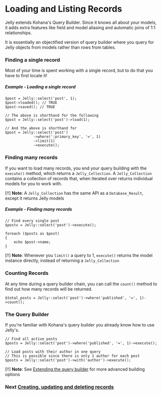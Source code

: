 # Loading and Listing Records

Jelly extends Kohana's Query Builder. Since it knows all about your models, it
adds extra features like field and model aliasing and automatic joins of 1:1
relationships.

It is essentially an objectified version of query builder where you query for
Jelly objects from models rather than rows from tables.

### Finding a single record

Most of your time is spent working with a single record, but to do that you
have to first locate it!

##### Example - Loading a single record

	$post = Jelly::select('post', 1);
	$post->loaded(); // TRUE
	$post->saved(); // TRUE
	
	// The above is shorthand for the following
	$post = Jelly::select('post')->load(1);
	
	// And the above is shorthand for
	$post = Jelly::select('post')
				 ->where(':primary_key', '=', 1)
				 ->limit(1)
				 ->execute();
				 
### Finding many records

If you want to load many records, you end your query building with the
`execute()` method, which returns a `Jelly_Collection`. A `Jelly_Collection` contains a
collection of records that, when iterated over returns individual models for
you to work with.

[!!] **Note**: A `Jelly_Collection` has the same API as a `Database_Result`, except it returns Jelly models

##### Example - Finding many records

	// Find every single post
	$posts = Jelly::select('post')->execute();

	foreach ($posts as $post)
	{
		echo $post->name;
	}

[!!] **Note**: Whenever you `limit()` a query to 1, `execute()` returns the model instance directly, instead of returning a `Jelly_Collection`

### Counting Records

At any time during a query builder chain, you can call the `count()` method to
find out how many records will be returned.

	$total_posts = Jelly::select('post')->where('published', '=', 1)->count();

### The Query Builder

If you're familiar with Kohana's query builder you already know how to use Jelly's.

	// Find all active posts
	$posts = Jelly::select('post')->where('published', '=', 1)->execute();

	// Load posts with their author in one query
	// This is possible since there is only 1 author for each post
	$posts = Jelly::select('post')->with('author')->execute();

[!!] **Note**: See [Extending the query builder](jelly.extending-builder) for more advanced building options

### Next [Creating, updating and deleting records](jelly.cud)

